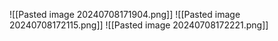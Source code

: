 ![[Pasted image 20240708171904.png]]
![[Pasted image 20240708172115.png]]
![[Pasted image 20240708172221.png]]